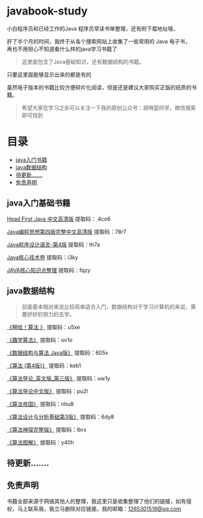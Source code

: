 # javabook-study
小白程序员和已经工作的Java 程序员常读书单整理，还有附下载地址哦，

肝了半个月的时间，我终于从各个搜索网站上收集了一些常用的 Java 电子书，
再也不用担心不知道看什么样的java学习书籍了

> 这里面包含了Java基础知识，还有数据结构的书籍。

只要这里面能够显示出来的都是有的

虽然电子版本的书籍比较方便碎片化阅读，但是还是建议大家购买正版的纸质的书籍。

> 希望大家在学习之余可以关注一下我的原创公众号：胡嘚瑟同学。微信搜索即可找到

# 目录
* [java入门书籍](#java入门书籍)
* [java数据结构](#java数据结构)
* [待更新.......](#待更新.......)
* [免责声明](#免责声明)



## java入门基础书籍

[Head First Java 中文高清版](https://pan.baidu.com/s/1oCXf4t5CY43yPejmTCF4lg)    提取码： 4co6

[Java编程思想第四版完整中文高清版](https://pan.baidu.com/s/10JLxpfMtLDuQM4s1qYINIw)  提取码：78r7

[Java程序设计语言-第4版](https://pan.baidu.com/s/1GdhFiyA17qNGcYCni3z2Xw) 提取码：th7a

[Java核心技术卷](https://pan.baidu.com/s/1ZxEKhukjGc_gWEzxeLd2PQ) 提取码：i3ky

[JAVA核心知识点整理](https://pan.baidu.com/s/161oH0h2cbyZg-XcchfW_eA)  提取码：fqzy

## java数据结构

> 前面基本相对来说比较简单适合入门，数据结构对于学习计算机的来说，需要好好的努力的去学。

[《啊哈！算法 》](https://pan.baidu.com/s/1kJmxh5rFjU4Wld601cB7Og)  提取码：u5xe

[《趣学算法》](https://pan.baidu.com/s/1fDJq7nXVn9NHR27NSSn9HA)  提取码：ov1o

[《数据结构与算法 Java版》](https://pan.baidu.com/s/1p9mfXptYOSVSuNFseSXlGg) 提取码：605x

[《算法 (第4版)》](https://pan.baidu.com/s/1yEGqeJMeuXDU9v2Acp1BMQ) 提取码：keb1

[《算法导论_英文版_第三版》](https://pan.baidu.com/s/1mz2xfEYgAGgJ9uU_lDKLAQ) 提取码：uw1y

[《算法导论中文版》](https://pan.baidu.com/s/1QnOoP0t3rxE6GRxoL06E4w) 提取码：pu2l

[《算法帝国》](https://pan.baidu.com/s/1PmQEXIsT4abwXF-W2EQx6A) 提取码：nhu8

[《算法设计与分析基础第3版》](https://pan.baidu.com/s/1ssckcWnrfzxtRO0iDWNt8w) 提取码：6dy8

[《算法神探完整版》](https://pan.baidu.com/s/1sFY5lk1DZUJ6av0qREqlbQ) 提取码：lbrx

[《算法图解》](https://pan.baidu.com/s/1vpSWUortPHG7IuIt2vjTuw) 提取码：y40h


## 待更新.......

## 免责声明

书籍全部来源于网络其他人的整理，我这里只是收集整理了他们的链接，如有侵权，马上联系我，我立马删除对应链接。我的邮箱：1265301519@qq.com
